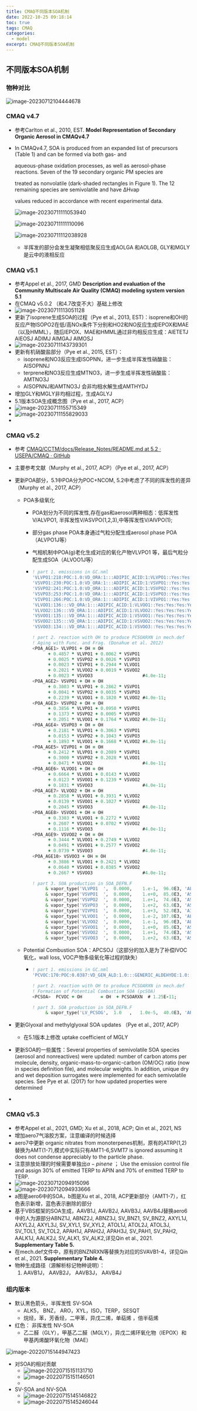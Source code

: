 ```yaml
---
title: CMAQ不同版本SOA机制
date: 2022-10-25 09:18:14
toc: true
tags: CMAQ
categories:
  - model
excerpt: CMAQ不同版本SOA机制
---
```


## 不同版本SOA机制

### 物种对比

![image-20230712104444678](CMAQ机制说明/image-20230712104444678.png)

### CMAQ v4.7

- 参考Carlton et al., 2010, EST. **Model Representation of Secondary Organic Aerosol in CMAQv4.7**

- In CMAQv4.7, SOA is produced from an expanded list of precursors (Table 1) and can be formed via both gas- and

  aqueous-phase oxidation processes, as well as aerosol-phase reactions. Seven of the 19 secondary organic PM species are

  treated as nonvolatile (dark-shaded rectangles in Figure 1). The 12 remaining species are semivolatile and have ∆Hvap

  values reduced in accordance with recent experimental data.

  ![image-20230711111053940](CMAQ机制说明/image-20230711111053940.png)

  ![image-20230711111110096](CMAQ机制说明/image-20230711111110096.png)

  ![image-20230711112038928](CMAQ机制说明/image-20230711112038928.png)

  - 半挥发的部分会发生凝聚相低聚反应生成AOLGA 和AOLGB,  GLY和MGLY是云中的液相反应

### CMAQ v5.1

- 参考Appel et al., 2017, GMD **Description and evaluation of the Community Multiscale Air Quality (CMAQ) modeling system version 5.1**
- 在CMAQ v5.0.2 （和4.7改变不大）基础上修改
- ![image-20230711113051128](CMAQ机制说明/image-20230711113051128.png)
- 更新了isoprene生成SOA的过程（Pye et al., 2013, EST)：isoprene和OH的反应产物ISOPO2在低/高NOx条件下分别和HO2和NO反应生成IEPOX和MAE（以及HMML），随后IEPOX、MAE和HMML通过非均相反应生成：AIETETJ   AIEOSJ   ADIMJ     AIMGAJ    AIMOSJ    
- ![image-20230711143739301](CMAQ机制说明/image-20230711143739301.png)
- 更新有机硝酸盐部分（Pye et al., 2015, EST）：
  - isoprene和NO3反应生成ISOPNN，进一步生成半挥发性硝酸盐： AISOPNNJ 
  - terprene和NO3反应生成MTNO3，进一步生成半挥发性硝酸盐：AMTNO3J  
  - AISOPNNJ和AMTNO3J  会非均相水解生成AMTHYDJ
- 增加GLY和MGLY非均相过程，生成AGLYJ
- 5.1版本SOA生成概念图（Pye et al., 2017, ACP）
- ![image-20230711155715349](CMAQ机制说明/image-20230711155715349.png)
- ![image-20230711155829033](CMAQ机制说明/image-20230711155829033.png)
- 

### CMAQ v5.2

- 参考 [CMAQ/CCTM/docs/Release_Notes/README.md at 5.2 · USEPA/CMAQ · GitHub](https://github.com/USEPA/CMAQ/blob/5.2/CCTM/docs/Release_Notes/README.md)

- 主要参考文献（Murphy et al., 2017, ACP）（Pye et al., 2017, ACP）

- 更新POA部分，5.1中POA分为POC+NCOM, 5.2中考虑了不同的挥发性的差异（Murphy et al., 2017, ACP）

  - POA多级氧化

      - POA划分为不同的挥发性,存在gas和aerosol两种相态：低挥发性V/ALVPO1, 半挥发性V/ASVPO(1,2,3),中等挥发性V/AIVPO(1); 

      - 部分gas phase POA本身通过气粒分配生成aerosol phase POA（ALVPO1J等）

      - 气相机制中POA(g)老化生成对应的氧化产物VLVPO1 等，最后气粒分配生成SOA（ALVOO1J等）

      - ```fortran
        ! part 1. emissions in GC.nml
        'VLVPO1:218:POC:1.0:VD_ORA:1:::ADIPIC_ACID:1:VLVPO1::Yes:Yes:Yes:Yes',
        'VSVPO1:230:POC:1.0:VD_ORA:1:::ADIPIC_ACID:1:VSVPO1::Yes:Yes:Yes:Yes',
        'VSVPO2:241:POC:1.0:VD_ORA:1:::ADIPIC_ACID:1:VSVPO2::Yes:Yes:Yes:Yes',
        'VSVPO3:253:POC:1.0:VD_ORA:1:::ADIPIC_ACID:1:VSVPO3::Yes:Yes:Yes:Yes',
        'VIVPO1:266:POC:1.0:VD_ORA:1:::ADIPIC_ACID:1:VIVPO1::Yes:Yes:Yes:Yes',
        'VLVOO1:136:::VD_ORA:1:::ADIPIC_ACID:1:VLVOO1::Yes:Yes:Yes:Yes',
        'VLVOO2:136:::VD_ORA:1:::ADIPIC_ACID:1:VLVOO2::Yes:Yes:Yes:Yes',
        'VSVOO1:135:::VD_ORA:1:::ADIPIC_ACID:1:VSVOO1::Yes:Yes:Yes:Yes',
        'VSVOO2:135:::VD_ORA:1:::ADIPIC_ACID:1:VSVOO2::Yes:Yes:Yes:Yes',
        'VSVOO3:134:::VD_ORA:1:::ADIPIC_ACID:1:VSVOO3::Yes:Yes:Yes:Yes',
        
        ! part 2. reaction with OH to produce PCSOARXN in mech.def
        ! Aging with Func. and Frag. (Donahue et al. 2012)
        <POA_AGE1> VLVPO1 + OH = OH
              + 0.4857 * VLVPO1 + 0.0062 * VSVPO1
              + 0.0025 * VSVPO2 + 0.0026 * VSVPO3
              + 0.0023 * VIVPO1 + 0.2944 * VLVOO1
              + 0.2021 * VLVOO2 + 0.0019 * VSVOO2
              + 0.0023 * VSVOO3                   #4.0e-11;
        <POA_AGE2> VSVPO1 + OH = OH
              + 0.3003 * VLVPO1 + 0.2862 * VSVPO1
              + 0.0041 * VSVPO2 + 0.0035 * VSVPO3
              + 0.2239 * VLVOO1 + 0.1820 * VLVOO2 #4.0e-11;
        <POA_AGE3> VSVPO2 + OH = OH
              + 0.3856 * VLVPO1 + 0.0950 * VSVPO1
              + 0.1373 * VSVPO2 + 0.0005 * VSVPO3
              + 0.2051 * VLVOO1 + 0.1764 * VLVOO2 #4.0e-11;
        <POA_AGE4> VSVPO3 + OH = OH
              + 0.2181 * VLVPO1 + 0.3063 * VSVPO1
              + 0.0153 * VSVPO2 + 0.1043 * VSVPO3
              + 0.1893 * VLVOO1 + 0.1668 * VLVOO2 #4.0e-11;
        <POA_AGE5> VIVPO1 + OH = OH
              + 0.2412 * VLVPO1 + 0.2089 * VSVPO1
              + 0.3000 * VSVPO2 + 0.2028 * VLVOO1
              + 0.0471 * VLVOO2                   #4.0e-11;
        <POA_AGE6> VLVOO1 + OH = OH
              + 0.6664 * VLVOO1 + 0.0143 * VLVOO2
              + 0.0123 * VSVOO1 + 0.1239 * VSVOO2
              + 0.1831 * VSVOO3                   #4.0e-11;
        <POA_AGE7> VLVOO2 + OH = OH
              + 0.2858 * VLVOO1 + 0.3931 * VLVOO2
              + 0.0139 * VSVOO1 + 0.1027 * VSVOO2
              + 0.2045 * VSVOO3                   #4.0e-11;
        <POA_AGE8> VSVOO1 + OH = OH
              + 0.3303 * VLVOO1 + 0.2272 * VLVOO2
              + 0.2607 * VSVOO1 + 0.0702 * VSVOO2
              + 0.1116 * VSVOO3                   #4.0e-11;
        <POA_AGE9> VSVOO2 + OH = OH
              + 0.3444 * VLVOO1 + 0.2749 * VLVOO2
              + 0.0491 * VSVOO1 + 0.2577 * VSVOO2
              + 0.0739 * VSVOO3                   #4.0e-11;
        <POA_AGE10> VSVOO3 + OH = OH
              + 0.3886 * VLVOO1 + 0.2421 * VLVOO2
              + 0.0640 * VSVOO1 + 0.0385 * VSVOO2
              + 0.2667 * VSVOO3                   #4.0e-11;
        
        ! part 3. SOA production in SOA_DEFN.F
             & vapor_type('VLVPO1  ',  0.0000,    1.e-1,  96.0E3, 'ALVPO1J', 'A',  0.0, '        '),
             & vapor_type('VSVPO1  ',  0.0000,    1.e+0,  85.0E3, 'ASVPO1J', 'A',  0.0, '        '),
             & vapor_type('VSVPO2  ',  0.0000,    1.e+1,  74.0E3, 'ASVPO2J', 'A',  0.0, '        '),
             & vapor_type('VSVPO3  ',  0.0000,    1.e+2,  63.0E3, 'ASVPO3J', 'A',  0.0, '        '),
             & vapor_type('VIVPO1  ',  0.0000,    1.e+3,  52.0E3, 'AIVPO1J', 'A',  0.0, '        '),
             & vapor_type('VLVOO1  ',  0.0000,    1.e-2, 107.0E3, 'ALVOO1J', 'A',  0.0, '        '),
             & vapor_type('VLVOO2  ',  0.0000,    1.e-1,  96.0E3, 'ALVOO2J', 'A',  0.0, '        '),
             & vapor_type('VSVOO1  ',  0.0000,    1.e+0,  85.0E3, 'ASVOO1J', 'A',  0.0, '        '),
             & vapor_type('VSVOO2  ',  0.0000,    1.e+1,  74.0E3, 'ASVOO2J', 'A',  0.0, '        '),
             & vapor_type('VSVOO3  ',  0.0000,    1.e+2,  63.0E3, 'ASVOO3J', 'A',  0.0, '        ')/)
        
        ```

  - Potential Combustion SOA：APCSOJ（这部分的加入是为了补偿IVOC氧化，wall loss, VOC产物多级氧化等过程的缺失）

      - ```fortran
        ! part 1. emissions in GC.nml
        'PCVOC:170:POC:0.0387:VD_GEN_ALD:1.0:::GENERIC_ALDEHYDE:1.0:::Yes:Yes:Yes:Yes',

        ! part 2. reaction with OH to produce PCSOARXN in mech.def
        ! Formation of Potential Combustion SOA (pcSOA)
        <PCSOA>  PCVOC + OH       = OH  + PCSOARXN  # 1.25E-11;

        ! part 3. SOA production in SOA_DEFN.F
             & vapor_type('LV_PCSOG',  1.0   ,   1.0e-5,  40.0E3, 'APCSOJ ', 'A', 10.0, 'PCSOARXN'),
        ```

- 更新Glyoxal and methylglyoxal SOA updates （Pye et al., 2017, ACP）

  - 在5.1版本上修改 uptake coefficient of MGLY

- 更新SOA的一些属性：Several properties of semivolatile SOA species (aerosol and nonreactives) were updated: number of carbon atoms per molecule, density, organic-mass-to-organic-carbon (OM/OC) ratio (now in species definition file), and molecular weights. In addition, unique dry and wet deposition surrogates were implemented for each semivolatile species. See Pye et al. (2017) for how updated properties were determined

- 

### CMAQ v5.3

- 参考Appel et al., 2021, GMD; Xu et al., 2018, ACP; Qin et al., 2021, NS
- 增加aero7气溶胶方案，注意编译的时候选择
- aero7中更新 organic nitrates from monoterpenes机制，原有的ATRP(1,2)替换为AMT(1-7),模式中实际只有AMT1-6,SVMT7 is ignored assuming it does not condense appreciably to the particle phase.
- 注意排放处理的时候需要单独出$\alpha-pinene$ ； Use the emission control file and assign 30% of emitted TERP to APIN and 70% of emitted TERP to TERP.
- ![image-20230712094915096](CMAQ机制说明/image-20230712094915096.png)
- ![image-20230712094933666](CMAQ机制说明/image-20230712094933666.png)
- a图是aero6中的SOA，b图是Xu et al., 2018, ACP更新部分（AMT1-7），红色表示新增，蓝色表示删除的部分
- 基于VBS框架的SOA生成，AAVB1J, AAVB2J, AAVB3J, AAVB4J替换aero6中的人为源部分ABNZ1J, ABNZ2J, ABNZ3J, SV_BNZ1, SV_BNZ2, AXYL1J, AXYL2J, AXYL3J, SV_XYL1, SV_XYL2, ATOL1J, ATOL2J, ATOL3J, SV_TOL1, SV_TOL2, APAH1J, APAH2J, APAH3J, SV_PAH1, SV_PAH2, AALK1J, AALK2J, SV_ALK1, SV_ALK2,详见Qin et al., 2021. **Supplementary Table 5.** 
- 在mech.def文件中，原有的BNZNRXN等替换为对应的SVAVB1-4，详见Qin et al., 2021. **Supplementary Table 4.** 
- 物种生成路径（源解析标记物种说明）：
  1.  AAVB1J， AAVB2J， AAVB3J， AAVB4J

### 组内版本

- 默认黑色箭头，半挥发性 SV-SOA
  - ALK5， BNZ， ARO，XYL，ISO，TERP，SESQT
  - 烷烃，苯，芳香烃，二甲苯，异戊二烯，单萜烯 ，倍半萜烯
- 红色： 非挥发性 NV-SOA
  - 乙二醛（GLY），甲基乙二醛（MGLY），异戊二烯环氧化物（IEPOX）和甲基丙烯酸环氧化物（MAE）

![image-20220715144947423](CMAQ机制说明/image-20220715144947423.png)

- 对SOA的相对贡献
  - ![image-20220715151131710](CMAQ机制说明/image-20220715151131710.png)
  - ![image-20220715151146501](CMAQ机制说明/image-20220715151146501.png)
  - 
- SV-SOA and NV-SOA
  - ![image-20220715145146822](CMAQ机制说明/image-20220715145146822.png)
  - ![image-20220715145246044](CMAQ机制说明/image-20220715145246044.png)